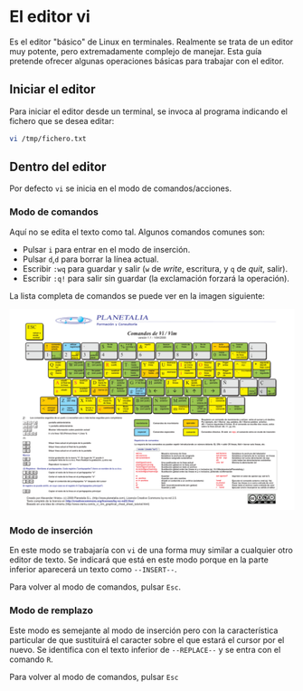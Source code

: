 # El editor vi

Es el editor "básico" de Linux en terminales. Realmente se trata de un editor muy potente, pero extremadamente complejo de manejar. Esta guía pretende ofrecer algunas operaciones básicas para trabajar con el editor.

## Iniciar el editor

Para iniciar el editor desde un terminal, se invoca al programa indicando el fichero que se desea editar:

```sh
vi /tmp/fichero.txt
```

## Dentro del editor

Por defecto `vi` se inicia en el modo de comandos/acciones.

### Modo de comandos

Aquí no se edita el texto como tal. Algunos comandos comunes son:

- Pulsar `i` para entrar en el modo de inserción.
- Pulsar `d`,`d` para borrar la línea actual.
- Escribir `:wq` para guardar y salir (`w` de _write_, escritura, y `q` de _quit_, salir).
- Escribir `:q!` para salir sin guardar (la exclamación forzará la operación).

La lista completa de comandos se puede ver en la imagen siguiente:

![vi_keyboard](../img/vi_keyboard.png)

### Modo de inserción

En este modo se trabajaría con `vi` de una forma muy similar a cualquier otro editor de texto. Se indicará que está en este modo porque en la parte inferior aparecerá un texto como `--INSERT--`.

Para volver al modo de comandos, pulsar `Esc`.

### Modo de remplazo

Este modo es semejante al modo de inserción pero con la característica particular de que sustituirá el caracter sobre el que estará el cursor por el nuevo. Se identifica con el texto inferior de `--REPLACE--` y se entra con el comando `R`.

Para volver al modo de comandos, pulsar `Esc`